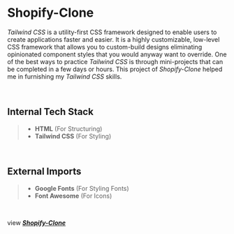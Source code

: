 # **Shopify-Clone**
*Tailwind CSS* is a utility-first CSS framework designed to enable users to create applications faster and easier. It is a highly customizable, low-level CSS framework that allows you to custom-build designs eliminating opinionated component styles that you would anyway want to override. One of the best ways to practice *Tailwind CSS* is through mini-projects that can be completed in a few days or hours. This project of *Shopify-Clone* helped me in furnishing my *Tailwind CSS* skills.
<p>&nbsp;</p>

## **Internal Tech Stack**
> - **HTML** (For Structuring)
> - **Tailwind CSS** (For Styling)
<p>&nbsp;</p>

## **External Imports**
> - **Google Fonts** (For Styling Fonts)
> - **Font Awesome** (For Icons)
<p>&nbsp;</p>

view [***Shopify-Clone***](https://shopify-yash.vercel.app)